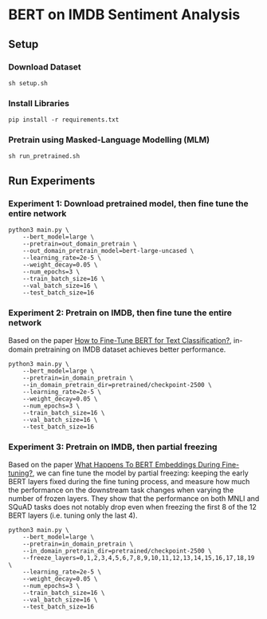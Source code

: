 # BERT on IMDB Sentiment Analysis

## Setup

### Download Dataset

```console
sh setup.sh
```

### Install Libraries

```console
pip install -r requirements.txt
```

### Pretrain using Masked-Language Modelling (MLM)

```console
sh run_pretrained.sh
```

## Run Experiments

### Experiment 1: Download pretrained model, then fine tune the entire network

```console
python3 main.py \
    --bert_model=large \
    --pretrain=out_domain_pretrain \
    --out_domain_pretrain_model=bert-large-uncased \
    --learning_rate=2e-5 \
    --weight_decay=0.05 \
    --num_epochs=3 \
    --train_batch_size=16 \
    --val_batch_size=16 \
    --test_batch_size=16
```

### Experiment 2: Pretrain on IMDB, then fine tune the entire network

Based on the paper [How to Fine-Tune BERT for Text Classiﬁcation?](https://arxiv.org/abs/1905.05583), in-domain pretraining on IMDB dataset achieves better performance.

```console
python3 main.py \
    --bert_model=large \
    --pretrain=in_domain_pretrain \
    --in_domain_pretrain_dir=pretrained/checkpoint-2500 \
    --learning_rate=2e-5 \
    --weight_decay=0.05 \
    --num_epochs=3 \
    --train_batch_size=16 \
    --val_batch_size=16 \
    --test_batch_size=16
```

### Experiment 3: Pretrain on IMDB, then partial freezing

Based on the paper [What Happens To BERT Embeddings During Fine-tuning?](https://arxiv.org/pdf/2004.14448.pdf), we can fine tune the model by partial freezing: keeping the early BERT layers fixed during the fine tuning process, and measure how much the performance on the downstream task changes when varying the number of frozen layers. They show that the performance on both MNLI and SQuAD tasks does not notably drop even when freezing the first 8 of the 12 BERT layers (i.e. tuning only the last 4).

```console
python3 main.py \
    --bert_model=large \
    --pretrain=in_domain_pretrain \
    --in_domain_pretrain_dir=pretrained/checkpoint-2500 \
    --freeze_layers=0,1,2,3,4,5,6,7,8,9,10,11,12,13,14,15,16,17,18,19 \
    --learning_rate=2e-5 \
    --weight_decay=0.05 \
    --num_epochs=3 \
    --train_batch_size=16 \
    --val_batch_size=16 \
    --test_batch_size=16
```